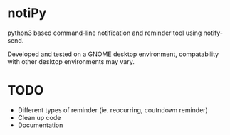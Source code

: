 # notiPy
python3 based command-line notification and reminder tool using notify-send.

Developed and tested on a GNOME desktop environment, compatability with
other desktop environments may vary.

# TODO

* Different types of reminder (ie. reocurring, coutndown reminder)
* Clean up code
* Documentation


